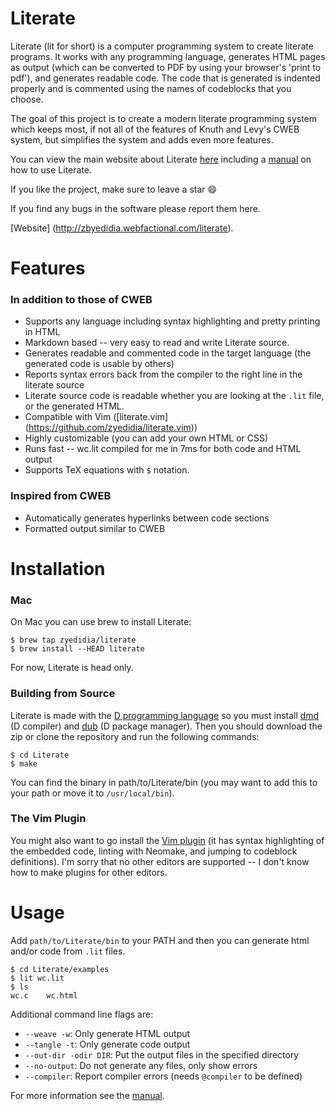 # Literate

Literate (lit for short) is a computer programming system to create literate programs. It works with any programming language, generates HTML pages as output (which can be converted to PDF by using your browser's 'print to pdf'),
and generates readable code. The code that is generated is indented properly and is commented using the names of codeblocks that you choose.

The goal of this project is to create a modern literate programming system which keeps most, if not all of the features of Knuth and Levy's CWEB system, but simplifies the system and adds even more features.

You can view the main website about Literate [here](http://zbyedidia.webfactional.com/literate) including a [manual](http://zbyedidia.webfactional.com/literate/manual.php) on how to use Literate.

If you like the project, make sure to leave a star :smile:

If you find any bugs in the software please report them here.

[Website] (http://zbyedidia.webfactional.com/literate).

# Features
### In addition to those of CWEB
* Supports any language including syntax highlighting and pretty printing in HTML
* Markdown based -- very easy to read and write Literate source.
* Generates readable and commented code in the target language (the generated code is usable by others)
* Reports syntax errors back from the compiler to the right line in the literate source
* Literate source code is readable whether you are looking at the `.lit` file, or the generated HTML.
* Compatible with Vim ([literate.vim] (https://github.com/zyedidia/literate.vim))
* Highly customizable (you can add your own HTML or CSS)
* Runs fast -- wc.lit compiled for me in 7ms for both code and HTML output
* Supports TeX equations with `$` notation.

### Inspired from CWEB
* Automatically generates hyperlinks between code sections
* Formatted output similar to CWEB

# Installation

### Mac

On Mac you can use brew to install Literate:

```
$ brew tap zyedidia/literate
$ brew install --HEAD literate
```

For now, Literate is head only.

### Building from Source
Literate is made with the [D programming language](http://dlang.org) so you must install [dmd](http://dlang.org/download.html#dmd) (D compiler) and [dub](https://code.dlang.org/download) (D package manager). Then you should download the zip or clone the repository and run the following commands:

```
$ cd Literate
$ make
```

You can find the binary in path/to/Literate/bin (you may want to add this to your path or move it to `/usr/local/bin`).

### The Vim Plugin

You might also want to go install the [Vim plugin](https://github.com/zyedidia/literate.vim) (it has syntax highlighting of the embedded code, linting with Neomake, and jumping to codeblock definitions). 
I'm sorry that no other editors are supported -- I don't know how to make plugins for other editors.

# Usage

Add `path/to/Literate/bin` to your PATH and then you can generate html and/or code from `.lit` files.

```
$ cd Literate/examples
$ lit wc.lit
$ ls
wc.c    wc.html
```

Additional command line flags are:

* `--weave -w`: Only generate HTML output
* `--tangle -t`: Only generate code output
* `--out-dir -odir DIR`: Put the output files in the specified directory
* `--no-output`: Do not generate any files, only show errors
* `--compiler`: Report compiler errors (needs `@compiler` to be defined)

For more information see the [manual](http://zbyedidia.webfactional.com/literate/manual.php).
